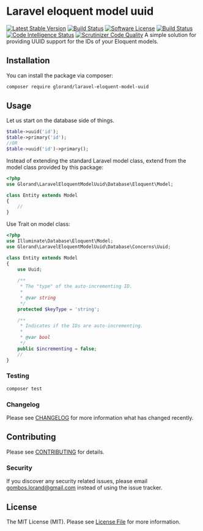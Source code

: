 # Laravel eloquent model uuid
[![Latest Stable Version](https://poser.pugx.org/glorand/laravel-eloquent-model-uuid/v/stable)](https://packagist.org/packages/glorand/laravel-model-settings)
[![Build Status](https://travis-ci.com/glorand/laravel-eloquent-model-uuid.svg?branch=master)](https://travis-ci.com/glorand/laravel-eloquent-model-uuid)
[![Software License](https://img.shields.io/badge/license-MIT-brightgreen.svg?style=flat)](LICENSE.md)
[![Build Status](https://scrutinizer-ci.com/g/glorand/laravel-eloquent-model-uuid/badges/build.png?b=master)](https://scrutinizer-ci.com/g/glorand/laravel-eloquent-model-uuid/build-status/master)
[![Code Intelligence Status](https://scrutinizer-ci.com/g/glorand/laravel-eloquent-model-uuid/badges/code-intelligence.svg?b=master)](https://scrutinizer-ci.com/code-intelligence)
[![Scrutinizer Code Quality](https://scrutinizer-ci.com/g/glorand/laravel-eloquent-model-uuid/badges/quality-score.png?b=master)](https://scrutinizer-ci.com/g/glorand/laravel-eloquent-model-uuid/?branch=master)
A simple solution for providing UUID support for the IDs of your Eloquent models.

## Installation

You can install the package via composer:

```bash
composer require glorand/laravel-eloquent-model-uuid
```

## Usage
Let us start on the database side of things.
```php
$table->uuid('id');
$table->primary('id');
//OR
$table->uuid('id')->primary();
```

Instead of extending the standard Laravel model class, 
extend from the model class provided by this package:
```php
<?php
use Glorand\LaravelEloquentModelUuid\Database\Eloquent\Model;

class Entity extends Model
{
    //
}
```

Use Trait on model class:
```php
<?php
use Illuminate\Database\Eloquent\Model;
use Glorand\LaravelEloquentModelUuid\Database\Concerns\Uuid;

class Entity extends Model
{
    use Uuid;
    
    /**
     * The "type" of the auto-incrementing ID.
     *
     * @var string
     */
    protected $keyType = 'string';

    /**
     * Indicates if the IDs are auto-incrementing.
     *
     * @var bool
     */
    public $incrementing = false;
    //
}
```

### Testing

``` bash
composer test
```

### Changelog

Please see [CHANGELOG](CHANGELOG.md) for more information what has changed recently.

## Contributing

Please see [CONTRIBUTING](CONTRIBUTING.md) for details.

### Security

If you discover any security related issues, please email gombos.lorand@gmail.com instead of using the issue tracker.

## License

The MIT License (MIT). Please see [License File](LICENSE.md) for more information.